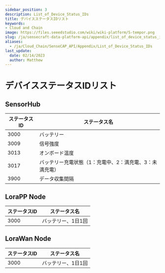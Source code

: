 ```yaml
---
sidebar_position: 3
description: List_of_Device_Status_IDs
title: デバイスステータスIDリスト
keywords:
- Cloud and Chain
image: https://files.seeedstudio.com/wiki/wiki-platform/S-tempor.png        
slug: /ja/sensecraft-data-platform-api/appendix/list_of_device_status_ids
aliases:
  - /ja/Cloud_Chain/SenseCAP_API/Appendix/List_of_Device_Status_IDs
last_update:
  date: 02/14/2023
  author: Matthew
---
```



<div class="post-header">
<h1>デバイスステータスIDリスト</h1>
</div>
<div class="post-content">
<h2 id="sensorhub" class="clickable-header top-level-header">SensorHub</h2>
<i class="icon-arrow-up back-to-top"></i>
<table>
<thead>
<tr>
<th>ステータスID</th>
<th>ステータス名</th>
</tr>
</thead>
<tbody>
<tr>
<td>3000</td>
<td>バッテリー</td>
</tr>
<tr>
<td>3009</td>
<td>信号強度</td>
</tr>
<tr>
<td>3013</td>
<td>オンボード温度</td>
</tr>
<tr>
<td>3017</td>
<td>バッテリー充電状態（1：充電中、2：満充電、3：未満充電）</td>
</tr>
<tr>
<td>3900</td>
<td>データ収集間隔</td>
</tr>
</tbody>
</table>
<h2 id="lorapp-node" class="clickable-header top-level-header">LoraPP Node</h2>
<i class="icon-arrow-up back-to-top"></i>
<table>
<thead>
<tr>
<th>ステータスID</th>
<th>ステータス名</th>
</tr>
</thead>
<tbody>
<tr>
<td>3000</td>
<td>バッテリー、1日1回</td>
</tr>
</tbody>
</table>
<h2 id="lorawan-node" class="clickable-header top-level-header">LoraWan Node</h2>
<i class="icon-arrow-up back-to-top"></i>
<table>
<thead>
<tr>
<th>ステータスID</th>
<th>ステータス名</th>
</tr>
</thead>
<tbody>
<tr>
<td>3000</td>
<td>バッテリー、1日1回</td>
</tr>
</tbody>
</table>
</div>
